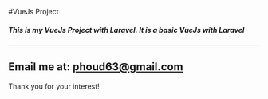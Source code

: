 #VueJs Project

##### This is my VueJs Project with Laravel. It is a basic VueJs with Laravel
---
Email me at: [phoud63@gmail.com](Mailto:phoud63@gmail.com)
-
Thank you for your interest!
